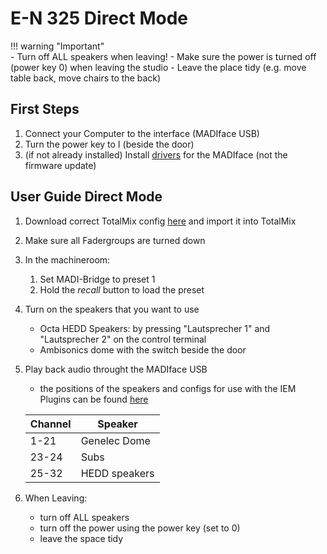 # E-N 325 Direct Mode

!!! warning "Important"   
    - Turn off ALL speakers when leaving!
    - Make sure the power is turned off (power key 0) when leaving the studio
    - Leave the place tidy (e.g. move table back, move chairs to the back)

## First Steps
1. Connect your Computer to the interface (MADIface USB)
2. Turn the power key to I (beside the door)
3. (if not already installed) Install [drivers](https://www.rme-audio.de/de_madiface-usb.html) for the MADIface (not the firmware update)

## User Guide Direct Mode
1. Download correct TotalMix config [here](../configs.md) and import it into TotalMix
2. Make sure all Fadergroups are turned down
3. In the machineroom:
    1. Set MADI-Bridge to preset 1
    2. Hold the *recall* button to load the preset
        <!-- TODO insert foto -->
4. Turn on the speakers that you want to use
    - Octa HEDD Speakers: by pressing "Lautsprecher 1" and "Lautsprecher 2" on the control terminal
    - Ambisonics dome with the switch beside the door 
5. Play back audio throught the MADIface USB
    - the positions of the speakers and configs for use with the IEM Plugins can be found [here](../configs.md)

    | Channel | Speaker |
    | --- | --- |
    | 1-21 | Genelec Dome |
    | 23-24 | Subs |
    | 25-32 | HEDD speakers |

6. When Leaving:
    - turn off ALL speakers
    - turn off the power using the power key (set to 0)
    - leave the space tidy